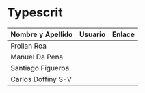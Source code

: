 # Typescrit

| Nombre y Apellido    | Usuario    | Enlace                        |
| -------------------- | ---------- | ----------------------------- |
| Froilan Roa          |            |                               |
| Manuel Da Pena       |            |                               |
| Santiago Figueroa    |            |                               |
| Carlos Doffiny S-V   |            |                               |